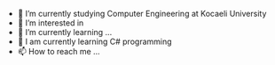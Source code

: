 - 👋 I’m currently studying Computer Engineering at Kocaeli University
- 👀 I’m interested in 
- 🌱 I’m currently learning ...
- 💞️ I am currently learning C# programming
- 📫 How to reach me ...

<!---
tunahan1306/tunahan1306 is a ✨ special ✨ repository because its `README.md` (this file) appears on your GitHub profile.
You can click the Preview link to take a look at your changes.
--->
